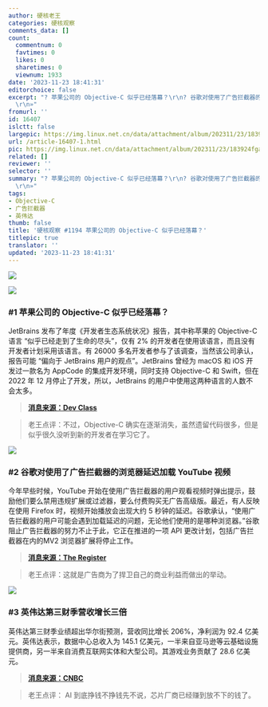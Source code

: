 ```yaml
---
author: 硬核老王
categories: 硬核观察
comments_data: []
count:
  commentnum: 0
  favtimes: 0
  likes: 0
  sharetimes: 0
  viewnum: 1933
date: '2023-11-23 18:41:31'
editorchoice: false
excerpt: "? 苹果公司的 Objective-C 似乎已经落幕？\r\n? 谷歌对使用了广告拦截器的浏览器延迟加载 YouTube 视频\r\n? 英伟达第三财季营收增长三倍\r\n»
  \r\n»"
fromurl: ''
id: 16407
islctt: false
largepic: https://img.linux.net.cn/data/attachment/album/202311/23/183924fgaapio4y9ot94yr.jpg
url: /article-16407-1.html
pic: https://img.linux.net.cn/data/attachment/album/202311/23/183924fgaapio4y9ot94yr.jpg.thumb.jpg
related: []
reviewer: ''
selector: ''
summary: "? 苹果公司的 Objective-C 似乎已经落幕？\r\n? 谷歌对使用了广告拦截器的浏览器延迟加载 YouTube 视频\r\n? 英伟达第三财季营收增长三倍\r\n»
  \r\n»"
tags:
- Objective-C
- 广告拦截器
- 英伟达
thumb: false
title: '硬核观察 #1194 苹果公司的 Objective-C 似乎已经落幕？'
titlepic: true
translator: ''
updated: '2023-11-23 18:41:31'
---
```


![](https://img.linux.net.cn/data/attachment/album/202311/23/183924fgaapio4y9ot94yr.jpg)


![](https://img.linux.net.cn/data/attachment/album/202311/23/183955g6a61sha0sfg0b0h.png)


### #1 苹果公司的 Objective-C 似乎已经落幕？


JetBrains 发布了年度《开发者生态系统状况》报告，其中称苹果的 Objective-C 语言 “似乎已经走到了生命的尽头”，仅有 2% 的开发者在使用该语言，而且没有开发者计划采用该语言。有 26000 多名开发者参与了该调查，当然该公司承认，报告可能 “偏向于 JetBrains 用户的观点”。JetBrains 曾经为 macOS 和 iOS 开发过一款名为 AppCode 的集成开发环境，同时支持 Objective-C 和 Swift，但在 2022 年 12 月停止了开发，所以，JetBrains 的用户中使用这两种语言的人数不会太多。



> 
> **[消息来源：Dev Class](https://devclass.com/2023/11/21/apples-objective-c-appears-to-be-reaching-its-end-of-life-or-so-says-jetbrains-survey/)**
> 
> 
> 



> 
> 老王点评：不过，Objective-C 确实在逐渐消失，虽然遗留代码很多，但是似乎很久没听到新的开发者在学习它了。
> 
> 
> 


![](https://img.linux.net.cn/data/attachment/album/202311/23/184014sjsjk9gqy9l1nj55.png)


### #2 谷歌对使用了广告拦截器的浏览器延迟加载 YouTube 视频


今年早些时候，YouTube 开始在使用广告拦截器的用户观看视频时弹出提示，鼓励他们要么禁用违规扩展或过滤器，要么付费购买无广告高级版。最近，有人反映在使用 Firefox 时，视频开始播放会出现大约 5 秒钟的延迟。谷歌承认，“使用广告拦截器的用户可能会遇到加载延迟的问题，无论他们使用的是哪种浏览器。”谷歌阻止广告拦截器的努力不止于此，它正在推进的一项 API 更改计划，包括广告拦截器在内的MV2 浏览器扩展将停止工作。



> 
> **[消息来源：The Register](https://www.theregister.com/2023/11/21/ad_block_google/)**
> 
> 
> 



> 
> 老王点评：这就是广告商为了捍卫自己的商业利益而做出的举动。
> 
> 
> 


![](https://img.linux.net.cn/data/attachment/album/202311/23/184045y8dcb64h80b2d999.png)


### #3 英伟达第三财季营收增长三倍


英伟达第三财季业绩超出华尔街预测，营收同比增长 206%，净利润为 92.4 亿美元。英伟达表示，数据中心总收入为 145.1 亿美元，一半来自亚马逊等云基础设施提供商，另一半来自消费互联网实体和大型公司。其游戏业务贡献了 28.6 亿美元。



> 
> **[消息来源：CNBC](https://www.cnbc.com/2023/11/21/nvidia-nvda-q3-earnings-report-2024.html)**
> 
> 
> 



> 
> 老王点评： AI 到底挣钱不挣钱先不说，芯片厂商已经赚到放不下的钱了。
> 
> 
>